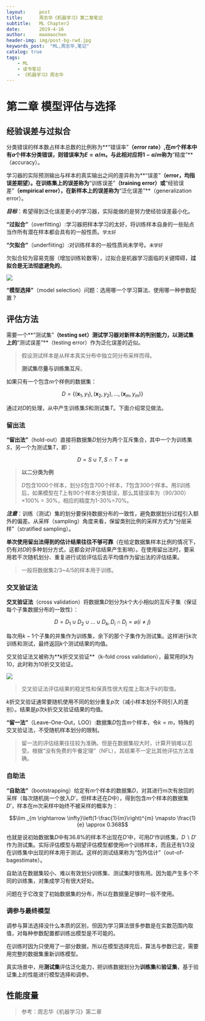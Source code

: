 ```yaml
---
layout:     post
title:      周志华《机器学习》第二章笔记
subtitle:   ML Chapter2
date:       2019-4-16
author:     maomaochen
header-img: img/post-bg-rwd.jpg
keywords_post:  "ML,周志华,笔记"
catalog: true
tags:
    - ML
    - 读书笔记
    - 《机器学习》周志华
---
```


<head>
    <script src="https://cdn.mathjax.org/mathjax/latest/MathJax.js?config=TeX-AMS-MML_HTMLorMML" type="text/javascript"></script>
    <script type="text/x-mathjax-config">
        MathJax.Hub.Config({
            tex2jax: {
            skipTags: ['script', 'noscript', 'style', 'textarea', 'pre'],
            inlineMath: [['$','$']]
            }
        });
    </script>
</head> 

# 第二章 模型评估与选择

## 经验误差与过拟合

分类错误的样本数占样本总数的比例称为**“错误率”**（error rate）,在$m$个样本中有$a$个样本分类错误，则错误率为$E=a/m$。与此相对应将$1-a/m$称为**“精度”**（accuracy）。

学习器的实际预测输出与样本的真实输出之间的差异称为**“误差”**（error，均指误差期望）。在训练集上的误差称为**“训练误差”**（training error）或**“经验误差”**（empirical error），在新样本上的误差称为**“泛化误差”**（generalization error）。

***目标***：希望得到泛化误差更小的学习器，实际能做的是努力使经验误差最小化。

**“过拟合”**（overfitting）:学习器把样本学习的太好，将训练样本自身的一些贴点当作所有潜在样本都会具有的一般性质。`学太好`

**“欠拟合”**（underfiiting）:对训练样本的一般性质尚未学号。`未学好`

欠拟合较为容易克服（增加训练轮数等），过拟合是机器学习面临的关键障碍，**过拟合是无法彻底避免的**。

![](https://raw.githubusercontent.com/maomaochen/imguse/master/2019-04-16-ML2/01.png)

**“模型选择”**（model selection）问题：选用哪一个学习算法、使用哪一种参数配置？

## 评估方法

需要一个**“测试集”**（testing set）测试学习器对新样本的判别能力，以测试集上的**“测试误差”**（testing error）作为泛化误差的近似。

> 假设测试样本是从样本真实分布中独立同分布采样而得。
>
> **测试集尽量与训练集互斥**。

如果只有一个包含$m$个样例的数据集：

$$D=\left\{\left(\boldsymbol{x}_{1}, y_{1}\right),\left(\boldsymbol{x}_{2}, y_{2}\right), \dots,\left(\boldsymbol{x}_{m}, y_{m}\right)\}\right.$$

通过对$D$的处理，从中产生训练集$S$和测试集$T$。下面介绍常见做法。

### 留出法

**“留出法”**（hold-out）直接将数据集$D$划分为两个互斥集合，其中一个为训练集$S$，另一个为测试集$T$，即：

$$D=S \cup T, S \cap T=\varnothing​$$

> **以二分类为例**
>
> $D$包含1000个样本，划分$S$包含700个样本，$T$包含300个样本。用$S$训练后，如果模型在$T$上有90个样本分类错误，那么其错误率为（90/300）×100% = 30%，相应的精度为1-30%=70%。

***注意***：训练（测试）集的划分要保持数据分布的一致性，避免数据划分过程引入额外的偏差。从采样（sampling）角度来看，保留类别比例的采样方式为“分层采样”（stratified sampling）。

**单次使用留出法得到的估计结果往往不够可靠**（在给定数据集样本比例的情况下，仍有对$D$的多种划分方式，这都会对评估结果产生影响）。在使用留出法时，要采用若干次随机划分、重复进行试验评估后去平均值作为留出法的评估结果。

> 一般将数据集2/3~4/5的样本用于训练。

### 交叉验证法

**交叉验证法**（cross validation）将数据集$D$划分为$k$个大小相似的互斥子集（保证每个子集数据分布的一致性）：

$$D=D_{1} \cup D_{2} \cup \ldots \cup D_{k}, D_{i} \cap D_{j}=\varnothing(i \neq j)​$$

每次用$k-1$个子集的并集作为训练集，余下的那个子集作为测试集。这样进行$k$次训练和测试，最终返回$k$个测试结果的均值。

交叉验证法又被称为**$k$折交叉验证**（k-fold cross validation），最常用的$k$为10，此时称为10折交叉验证。

![](https://raw.githubusercontent.com/maomaochen/imguse/master/2019-04-16-ML2/02.png)

> 交叉验证法评估结果的稳定性和保真性很大程度上取决于$k$的取值。

$k$折交叉验证通常要随机使用不同的划分重复$p$次（减小样本划分不同引入的差别）。结果是$p$次$k$折交叉验证结果的均值。

**“留一法”**（Leave-One-Out，LOO）:数据集$D$包含$m$个样本，令$k=m$，特殊的交叉验证法，不受随机样本划分的限制。

> 留一法的评估结果往往较为准确。但是在数据集较大时，计算开销难以忍受。根据“没有免费的午餐定理”（NFL），其结果不一定比其他评估方法准确。

### 自助法

**“自助法”**（bootstrapping）给定有$m$个样本的数据集$D$，对其进行$m$次有放回的采样（每次随机挑一个放入$D’$，但样本还在$D$中），得到包含$m$个样本的数据集$D’$，样本在$m$次采样中始终不被采样的概率为：

$$\lim _{m \rightarrow \infty}\left(1-\frac{1}{m}\right)^{m} \mapsto \frac{1}{e} \approx 0.368$$

也就是说初始数据集$D$中有36.8%的样本不出现在$D’$中，可用$D’$作训练集，$D \backslash D'$作为测试集。实际评估模型与期望评估模型都使用$m$个训练样本，而且还有1/3没在训练集中出现的样本用于测试。这样的测试结果称为“包外估计”（out-of-bagestimate）。

自助法在数据集较小、难以有效划分训练集、测试集时很有用。因为能产生多个不同的训练集，对集成学习有很大好处。

问题在于它改变了初始数据集的分布，所以在数据量足够时一般不使用。

### 调参与最终模型

调参与算法选择没什么本质的区别，但因为学习算法很多参数是在实数范围内取值，对每种参数配置都训练出模型是不可能的。

在训练时因为只使用了一部分数据，所以在模型选择完后，算法与参数已定，需要用完整的数据集重新训练模型。

真实场景中，用**测试集**评估泛化能力，把训练数据划分为**训练集**和**验证集**，基于验证集上的性能进行模型选择和调参。

## 性能度量




























> 参考：周志华《机器学习》第二章



<br>
